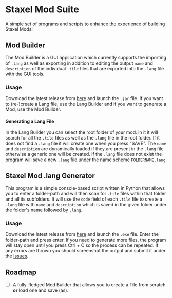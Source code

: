 # Staxel Mod Suite

A simple set of programs and scripts to enhance the experience of building Staxel Mods!

## Mod Builder
The Mod Builder is a GUI application which currently supports the importing of `.lang` as well as exporting in addition to editing the output `name` and `description` of the individual `.tile` files that are exported into the `.lang` file with the GUI tools.

### Usage
Download the latest release from [here](https://github.com/Dan6erbond/Staxel-Mod-Builder/releases/latest) and launch the `.jar` file. If you want to (re-)create a Lang file, use the Lang Builder and if you want to generate a Mod, use the Mod Builder.

#### Generating a Lang File
In the Lang Builder you can select the root folder of your mod. In it it will search for all the `.tile` files as well as the `.lang` file in the root folder. If it does not find a `.lang` file it will create one when you press "SAVE". The `name` and `description` are dynamically loaded if they are present in the `.lang` file otherwise a generic one will be created. If the `.lang` file does not exist the program will save a new `.lang` file under the name scheme `FOLDERNAME.lang`.

## Staxel Mod .lang Generator
This program is a simple console-based script written in Python that allows you to enter a folder-path and will then scan for `.tile` files within that folder and all its subfolders. It will use the `code` field of each `.tile` file to create a `.lang` file with `name` and `description` which is saved in the given folder under the folder's name followed by `.lang`.

### Usage
Download the latest release from [here](https://github.com/Dan6erbond/Staxel-Mod-Suite/releases/tag/1.4) and launch the `.exe` file. Enter the folder-path and press enter. If you need to generate more files, the program will stay open until you press Ctrl + C so the process can be repeated. If any errors are thrown you should screenshot the output and submit it under the [Issues](https://github.com/Dan6erbond/Staxel-Mod-Builder/issues).

## Roadmap
  - [ ] A fully-fledged Mod Builder that allows you to create a Tile from scratch **or** load one and save (as).
